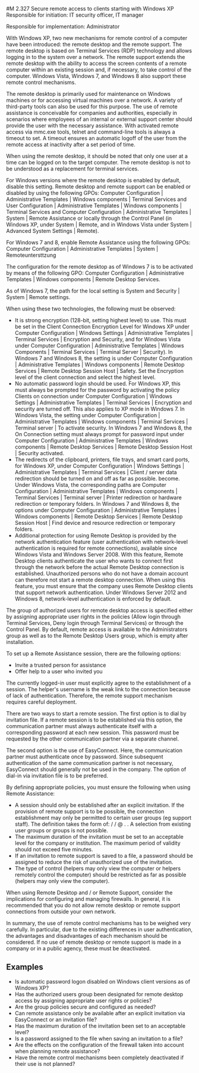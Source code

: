 #M 2.327 Secure remote access to clients starting with Windows XP
Responsible for initiation: IT security officer, IT manager

Responsible for implementation: Administrator

With Windows XP, two new mechanisms for remote control of a computer have been introduced: the remote desktop and the remote support. The remote desktop is based on Terminal Services (RDP) technology and allows logging in to the system over a network. The remote support extends the remote desktop with the ability to access the screen contents of a remote computer within an existing session and, if necessary, to take control of the computer. Windows Vista, Windows 7, and Windows 8 also support these remote control mechanisms.

The remote desktop is primarily used for maintenance on Windows machines or for accessing virtual machines over a network. A variety of third-party tools can also be used for this purpose. The use of remote assistance is conceivable for companies and authorities, especially in scenarios where employees of an internal or external support center should provide the user with the necessary assistance. With activated remote access via mmc.exe tools, telnet and command-line tools is always a timeout to set. A timeout ensures an automatic logoff of the user from the remote access at inactivity after a set period of time.

When using the remote desktop, it should be noted that only one user at a time can be logged on to the target computer. The remote desktop is not to be understood as a replacement for terminal services.

For Windows versions where the remote desktop is enabled by default, disable this setting. Remote desktop and remote support can be enabled or disabled by using the following GPOs: Computer Configuration | Administrative Templates | Windows components | Terminal Services and User Configuration | Administrative Templates | Windows components | Terminal Services and Computer Configuration | Administrative Templates | System | Remote Assistance or locally through the Control Panel (in Windows XP, under System | Remote, and in Windows Vista under System | Advanced System Settings | Remote).

For Windows 7 and 8, enable Remote Assistance using the following GPOs: Computer Configuration | Administrative Templates | System | Remoteuntersttzung

The configuration for the remote desktop as of Windows 7 is to be activated by means of the following GPO: Computer Configuration | Administrative Templates | Windows components | Remote Desktop Services.

As of Windows 7, the path for the local setting is System and Security | System | Remote settings.

When using these two technologies, the following must be observed:

* It is strong encryption (128-bit, setting highest level) to use. This must be set in the Client Connection Encryption Level for Windows XP under Computer Configuration | Windows Settings | Administrative Templates | Terminal Services | Encryption and Security, and for Windows Vista under Computer Configuration | Administrative Templates | Windows Components | Terminal Services | Terminal Server | Security). In Windows 7 and Windows 8, the setting is under Computer Configuration | Administrative Templates | Windows components | Remote Desktop Services | Remote Desktop Session Host | Safety. Set the Encryption level of the client connection and select the highest level.
* No automatic password login should be used. For Windows XP, this must always be prompted for the password by activating the policy Clients on connection under Computer Configuration | Windows Settings | Administrative Templates | Terminal Services | Encryption and security are turned off. This also applies to XP mode in Windows 7. In Windows Vista, the setting under Computer Configuration | Administrative Templates | Windows components | Terminal Services | Terminal server | To activate security. In Windows 7 and Windows 8, the On Connection setting must always prompt for password input under Computer Configuration | Administrative Templates | Windows components | Remote Desktop Services | Remote Desktop Session Host | Security activated.
* The redirects of the clipboard, printers, file trays, and smart card ports, for Windows XP, under Computer Configuration | Windows Settings | Administrative Templates | Terminal Services | Client / server data redirection should be turned on and off as far as possible. become. Under Windows Vista, the corresponding paths are Computer Configuration | Administrative Templates | Windows components | Terminal Services | Terminal server | Printer redirection or hardware redirection or temporary folders. In Windows 7 and Windows 8, the options under Computer Configuration | Administrative Templates | Windows components | Remote Desktop Services | Remote Desktop Session Host | Find device and resource redirection or temporary folders.
* Additional protection for using Remote Desktop is provided by the network authentication feature (user authentication with network-level authentication is required for remote connections), available since Windows Vista and Windows Server 2008. With this feature, Remote Desktop clients authenticate the user who wants to connect first through the network before the actual Remote Desktop connection is established. Unauthorized persons who do not have a domain account can therefore not start a remote desktop connection. When using this feature, you must ensure that the company uses Remote Desktop clients that support network authentication. Under Windows Server 2012 and Windows 8, network-level authentication is enforced by default.


The group of authorized users for remote desktop access is specified either by assigning appropriate user rights in the policies (Allow login through Terminal Services, Deny login through Terminal Services) or through the Control Panel. By default, remote access is available to the Administrators group as well as to the Remote Desktop Users group, which is empty after installation.

To set up a Remote Assistance session, there are the following options:

* Invite a trusted person for assistance
* Offer help to a user who invited you


The currently logged-in user must explicitly agree to the establishment of a session. The helper's username is the weak link to the connection because of lack of authentication. Therefore, the remote support mechanism requires careful deployment.

There are two ways to start a remote session. The first option is to dial by invitation file. If a remote session is to be established via this option, the communication partner must always authenticate itself with a corresponding password at each new session. This password must be requested by the other communication partner via a separate channel.

The second option is the use of EasyConnect. Here, the communication partner must authenticate once by password. Since subsequent authentication of the same communication partner is not necessary, EasyConnect should generally not be used in the company. The option of dial-in via invitation file is to be preferred.

By defining appropriate policies, you must ensure the following when using Remote Assistance:

* A session should only be established after an explicit invitation. If the provision of remote support is to be possible, the connection establishment may only be permitted to certain user groups (eg support staff). The definition takes the form of: <domain name> / <user name> <domain name> / <group name> <user name> @ <domain>. <TopLevelDomain>. A selection from existing user groups or groups is not possible.
* The maximum duration of the invitation must be set to an acceptable level for the company or institution. The maximum period of validity should not exceed five minutes.
* If an invitation to remote support is saved to a file, a password should be assigned to reduce the risk of unauthorized use of the invitation.
* The type of control (helpers may only view the computer or helpers remotely control the computer) should be restricted as far as possible (helpers may only view the computer).


When using Remote Desktop and / or Remote Support, consider the implications for configuring and managing firewalls. In general, it is recommended that you do not allow remote desktop or remote support connections from outside your own network.

In summary, the use of remote control mechanisms has to be weighed very carefully. In particular, due to the existing differences in user authentication, the advantages and disadvantages of each mechanism should be considered. If no use of remote desktop or remote support is made in a company or in a public agency, these must be deactivated.



## Examples 
* Is automatic password logon disabled on Windows client versions as of Windows XP?
* Has the authorized users group been designated for remote desktop access by assigning appropriate user rights or policies?
* Are the group policies secure and configured as needed?
* Can remote assistance only be available after an explicit invitation via EasyConnect or an invitation file?
* Has the maximum duration of the invitation been set to an acceptable level?
* Is a password assigned to the file when saving an invitation to a file?
* Are the effects on the configuration of the firewall taken into account when planning remote assistance?
* Have the remote control mechanisms been completely deactivated if their use is not planned?




